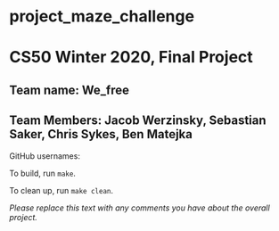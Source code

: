 # project_maze_challenge
# CS50 Winter 2020, Final Project

## Team name: We_free
## Team Members: Jacob Werzinsky, Sebastian Saker, Chris Sykes, Ben Matejka

GitHub usernames:

To build, run `make`.

To clean up, run `make clean`.

*Please replace this text with any comments you have about the overall project.*
